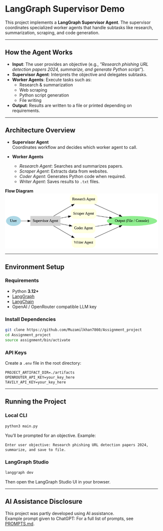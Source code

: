 # LangGraph Supervisor Demo

This project implements a **LangGraph Supervisor Agent**. The supervisor coordinates specialized worker agents that handle subtasks like research, summarization, scraping, and code generation.

---

##  How the Agent Works
- **Input**: The user provides an objective (e.g., *"Research phishing URL detection papers 2024, summarize, and generate Python script"*).  
- **Supervisor Agent**: Interprets the objective and delegates subtasks.  
- **Worker Agents**: Execute tasks such as:
  - Research & summarization
  - Web scraping
  - Python script generation
  - File writing
- **Output**: Results are written to a file or printed depending on requirements.

---

## Architecture Overview
- **Supervisor Agent**  
  Coordinates workflow and decides which worker agent to call.

- **Worker Agents**  
  - *Research Agent*: Searches and summarizes papers.  
  - *Scraper Agent*: Extracts data from websites.  
  - *Coder Agent*: Generates Python code when required.  
  - *Writer Agent*: Saves results to `.txt` files.  

**Flow Diagram**
![LangGraph Supervisor Flow](./langgraph_supervisor_flow.png)

---

##  Environment Setup
### Requirements
- Python **3.12+**
- [LangGraph](https://github.com/langchain-ai/langgraph)
- [LangChain](https://python.langchain.com)
- OpenAI / OpenRouter compatible LLM key

### Install Dependencies
```bash
git clone https://github.com/Muzamilkhan7860/Assignment_project
cd Assignment_project
source assignment/bin/activate

```

### API Keys
Create a `.env` file in the root directory:
```
PROJECT_ARTIFACT_DIR=./artifacts
OPENROUTER_API_KEY=your_key_here
TAVILY_API_KEY=your_key_here
```

---

## Running the Project
### Local CLI
```bash
python3 main.py
```

You’ll be prompted for an objective. Example:
```
Enter user objective: Research phishing URL detection papers 2024, summarize, and save to file.
```

### LangGraph Studio
```bash
langgraph dev
```
Then open the LangGraph Studio UI in your browser.

---

##  AI Assistance Disclosure
This project was partly developed using AI assistance.  
Example prompt given to ChatGPT:
For a full list of prompts, see [PROMPTS.md](./PROMPTS.md).
